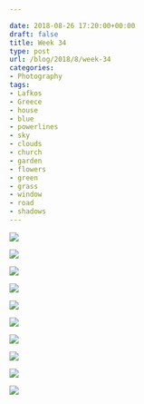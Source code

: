 ```yaml
---

date: 2018-08-26 17:20:00+00:00
draft: false
title: Week 34
type: post
url: /blog/2018/8/week-34
categories:
- Photography
tags:
- Lafkos
- Greece
- house
- blue
- powerlines
- sky
- clouds
- church
- garden
- flowers
- green
- grass
- window
- road
- shadows
---
```




  
![](/images/2018-08-26-20188week-34/IMG_0277.jpg)

  

  
![](/images/2018-08-26-20188week-34/IMG_0273.jpg)

  

  
![](/images/2018-08-26-20188week-34/IMG_0259.jpg)

  

  
![](/images/2018-08-26-20188week-34/IMG_0274.jpg)

  

  
![](/images/2018-08-26-20188week-34/IMG_0272+2.jpg)

  

  
![](/images/2018-08-26-20188week-34/IMG_0256.jpg)

  

  
![](/images/2018-08-26-20188week-34/IMG_0276.jpg)

  

  
![](/images/2018-08-26-20188week-34/IMG_0268.jpg)

  

  
![](/images/2018-08-26-20188week-34/IMG_0243.jpg)

  

  
![](/images/2018-08-26-20188week-34/IMG_0284.jpg)

  



